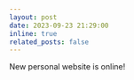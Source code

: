 ```yaml
---
layout: post
date: 2023-09-23 21:29:00
inline: true
related_posts: false
---
```


New personal website is online!
